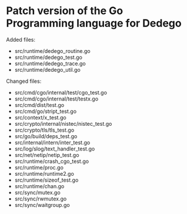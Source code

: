 # Patch version of the Go Programming language for Dedego

Added files:
- src/runtime/dedego_routine.go
- src/runtime/dedego_test.go
- src/runtime/dedego_trace.go
- src/runtime/dedego_util.go

Changed files:
- src/cmd/cgo/internal/test/cgo_test.go
- src/cmd/cgo/internal/test/testx.go
- src/cmd/dist/test.go
- src/cmd/go/stript_test.go
- src/context/x_test.go
- src/crypto/internal/nistec/nistec_test.go
- src/crypto/tls/tls_test.go
- src/go/build/deps_test.go
- src/internal/intern/inter_test.go
- src/log/slog/text_handler_test.go
- src/net/netip/netip_test.go
- src/runtime/crash_cgo_test.go
- src/runtime/proc.go
- src/runtime/runtime2.go
- src/runtime/sizeof_test.go
- src/runtime/chan.go
- src/sync/mutex.go
- src/sync/rwmutex.go
- src/sync/waitgroup.go